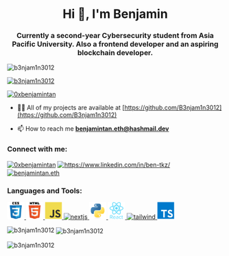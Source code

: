 <h1 align="center">Hi 👋, I'm Benjamin</h1>
<h3 align="center">Currently a second-year Cybersecurity student from Asia Pacific University. Also a frontend developer and an aspiring blockchain developer.</h3>

<p align="left"> <img src="https://komarev.com/ghpvc/?username=b3njam1n3012&label=Profile%20views&color=0e75b6&style=flat" alt="b3njam1n3012" /> </p>

<p align="left"> <a href="https://github.com/ryo-ma/github-profile-trophy"><img src="https://github-profile-trophy.vercel.app/?username=b3njam1n3012" alt="b3njam1n3012" /></a> </p>

<p align="left"> <a href="https://twitter.com/0xbenjamintan" target="blank"><img src="https://img.shields.io/twitter/follow/0xbenjamintan?logo=twitter&style=for-the-badge" alt="0xbenjamintan" /></a> </p>

- 👨‍💻 All of my projects are available at [https://github.com/B3njam1n3012](https://github.com/B3njam1n3012)

- 📫 How to reach me **benjamintan.eth@hashmail.dev**

<h3 align="left">Connect with me:</h3>
<p align="left">
<a href="https://twitter.com/0xbenjamintan" target="blank"><img align="center" src="https://raw.githubusercontent.com/rahuldkjain/github-profile-readme-generator/master/src/images/icons/Social/twitter.svg" alt="0xbenjamintan" height="30" width="40" /></a>
<a href="https://linkedin.com/in/https://www.linkedin.com/in/ben-tkz/" target="blank"><img align="center" src="https://raw.githubusercontent.com/rahuldkjain/github-profile-readme-generator/master/src/images/icons/Social/linked-in-alt.svg" alt="https://www.linkedin.com/in/ben-tkz/" height="30" width="40" /></a>
<a href="https://instagram.com/benjamintan.eth" target="blank"><img align="center" src="https://raw.githubusercontent.com/rahuldkjain/github-profile-readme-generator/master/src/images/icons/Social/instagram.svg" alt="benjamintan.eth" height="30" width="40" /></a>
</p>

<h3 align="left">Languages and Tools:</h3>
<p align="left"> <a href="https://www.w3schools.com/css/" target="_blank" rel="noreferrer"> <img src="https://raw.githubusercontent.com/devicons/devicon/master/icons/css3/css3-original-wordmark.svg" alt="css3" width="40" height="40"/> </a> <a href="https://www.w3.org/html/" target="_blank" rel="noreferrer"> <img src="https://raw.githubusercontent.com/devicons/devicon/master/icons/html5/html5-original-wordmark.svg" alt="html5" width="40" height="40"/> </a> <a href="https://developer.mozilla.org/en-US/docs/Web/JavaScript" target="_blank" rel="noreferrer"> <img src="https://raw.githubusercontent.com/devicons/devicon/master/icons/javascript/javascript-original.svg" alt="javascript" width="40" height="40"/> </a> <a href="https://nextjs.org/" target="_blank" rel="noreferrer"> <img src="https://cdn.worldvectorlogo.com/logos/nextjs-2.svg" alt="nextjs" width="40" height="40"/> </a> <a href="https://www.python.org" target="_blank" rel="noreferrer"> <img src="https://raw.githubusercontent.com/devicons/devicon/master/icons/python/python-original.svg" alt="python" width="40" height="40"/> </a> <a href="https://reactjs.org/" target="_blank" rel="noreferrer"> <img src="https://raw.githubusercontent.com/devicons/devicon/master/icons/react/react-original-wordmark.svg" alt="react" width="40" height="40"/> </a> <a href="https://tailwindcss.com/" target="_blank" rel="noreferrer"> <img src="https://www.vectorlogo.zone/logos/tailwindcss/tailwindcss-icon.svg" alt="tailwind" width="40" height="40"/> </a> <a href="https://www.typescriptlang.org/" target="_blank" rel="noreferrer"> <img src="https://raw.githubusercontent.com/devicons/devicon/master/icons/typescript/typescript-original.svg" alt="typescript" width="40" height="40"/> </a> </p>

<p><img align="left" src="https://github-readme-stats.vercel.app/api/top-langs?username=b3njam1n3012&show_icons=true&locale=en&layout=compact" alt="b3njam1n3012" /></p>

<p>&nbsp;<img align="center" src="https://github-readme-stats.vercel.app/api?username=b3njam1n3012&show_icons=true&locale=en" alt="b3njam1n3012" /></p>

<p><img align="center" src="https://github-readme-streak-stats.herokuapp.com/?user=b3njam1n3012&" alt="b3njam1n3012" /></p>

